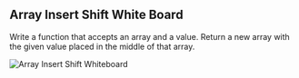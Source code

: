 ## Array Insert Shift White Board

Write a function that accepts an array and a value. Return a new array with the given value placed in the middle of that array.

![Array Insert Shift Whiteboard](array_insert_shift.jpg)
